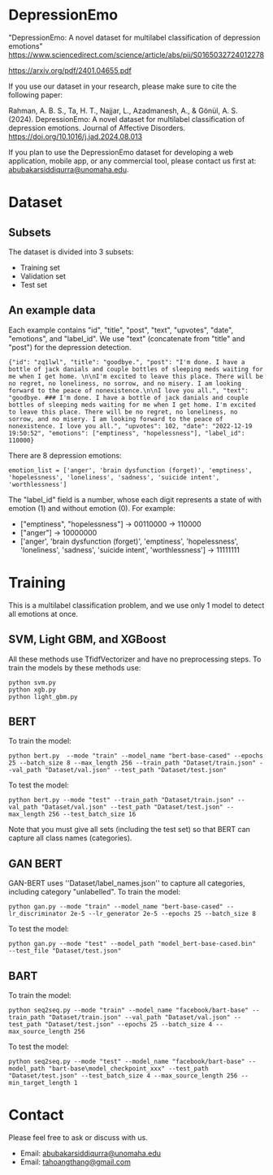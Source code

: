 # DepressionEmo
"DepressionEmo: A novel dataset for multilabel classification of depression emotions"
https://www.sciencedirect.com/science/article/abs/pii/S0165032724012278 

https://arxiv.org/pdf/2401.04655.pdf

If you use our dataset in your research, please make sure to cite the following paper:

Rahman, A. B. S., Ta, H. T., Najjar, L., Azadmanesh, A., & Gönül, A. S. (2024). DepressionEmo: A novel dataset for multilabel classification of depression emotions. Journal of Affective Disorders. https://doi.org/10.1016/j.jad.2024.08.013

If you plan to use the DepressionEmo dataset for developing a web application, mobile app, or any commercial tool, please contact us first at: abubakarsiddiqurra@unomaha.edu. 


# Dataset
## Subsets
The dataset is divided into 3 subsets:
* Training set
* Validation set
* Test set

## An example data
Each example contains "id", "title", "post", "text", "upvotes", "date", "emotions", and "label_id". We use "text" (concatenate from "title" and "post") for the depression detection.

```
{"id": "zq1lwl", "title": "goodbye.", "post": "I'm done. I have a bottle of jack danials and couple bottles of sleeping meds waiting for me when I get home. \n\nI'm excited to leave this place. There will be no regret, no loneliness, no sorrow, and no misery. I am looking forward to the peace of nonexistence.\n\nI love you all.", "text": "goodbye. ### I'm done. I have a bottle of jack danials and couple bottles of sleeping meds waiting for me when I get home. I'm excited to leave this place. There will be no regret, no loneliness, no sorrow, and no misery. I am looking forward to the peace of nonexistence. I love you all.", "upvotes": 102, "date": "2022-12-19 19:50:52", "emotions": ["emptiness", "hopelessness"], "label_id": 110000}
```

There are 8 depression emotions:
```
emotion_list = ['anger', 'brain dysfunction (forget)', 'emptiness', 'hopelessness', 'loneliness', 'sadness', 'suicide intent', 'worthlessness']
```

The "label_id" field is a number, whose each digit represents a state of with emotion (1) and without emotion (0). For example:
* ["emptiness", "hopelessness"] ->  00110000 -> 110000
* ["anger"] -> 10000000
* ['anger', 'brain dysfunction (forget)', 'emptiness', 'hopelessness', 'loneliness', 'sadness', 'suicide intent', 'worthlessness'] -> 11111111

# Training
This is a multilabel classification problem, and we use only 1 model to detect all emotions at once.

## SVM, Light GBM, and XGBoost
All these methods use TfidfVectorizer and have no preprocessing steps. To train the models by these methods use:

```
python svm.py
python xgb.py
python light_gbm.py
```

## BERT
To train the model:
```
python bert.py  --mode "train" --model_name "bert-base-cased" --epochs 25 --batch_size 8 --max_length 256 --train_path "Dataset/train.json" --val_path "Dataset/val.json" --test_path "Dataset/test.json"
```

To test the model:
```
python bert.py --mode "test" --train_path "Dataset/train.json" --val_path "Dataset/val.json" --test_path "Dataset/test.json" --max_length 256 --test_batch_size 16
```
Note that you must give all sets (including the test set) so that BERT can capture all class names (categories).

## GAN BERT
GAN-BERT uses ''Dataset/label_names.json'' to capture all categories, including category "unlabelled".
To train the model:

```
python gan.py --mode "train" --model_name "bert-base-cased" --lr_discriminator 2e-5 --lr_generator 2e-5 --epochs 25 --batch_size 8
```

To test the model:

```
python gan.py --mode "test" --model_path "model_bert-base-cased.bin"  --test_file "Dataset/test.json"
```

## BART
To train the model:

```
python seq2seq.py --mode "train" --model_name "facebook/bart-base" --train_path "Dataset/train.json" --val_path "Dataset/val.json" --test_path "Dataset/test.json" --epochs 25 --batch_size 4 --max_source_length 256
```

To test the model:

```
python seq2seq.py --mode "test" --model_name "facebook/bart-base" --model_path "bart-base\model_checkpoint_xxx" --test_path "Dataset/test.json" --test_batch_size 4 --max_source_length 256 --min_target_length 1
```

# Contact
Please feel free to ask or discuss with us.
* Email: abubakarsiddiqurra@unomaha.edu
* Email: tahoangthang@gmail.com

